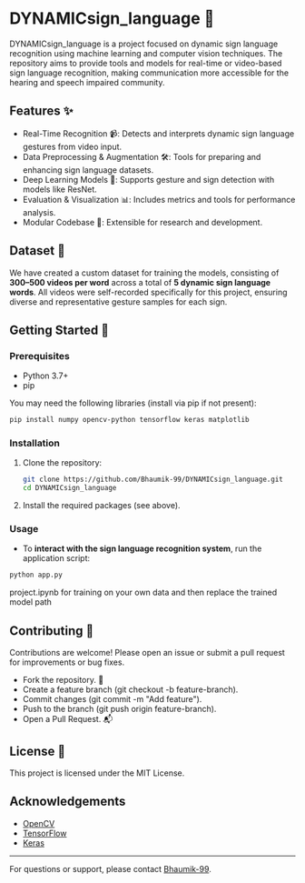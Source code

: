 # DYNAMICsign_language 🤟

DYNAMICsign_language is a project focused on dynamic sign language recognition using machine learning and computer vision techniques. The repository aims to provide tools and models for real-time or video-based sign language recognition, making communication more accessible for the hearing and speech impaired community.

## Features ✨

- Real-Time Recognition 📹: Detects and interprets dynamic sign language gestures from video input.
- Data Preprocessing & Augmentation 🛠️: Tools for preparing and enhancing sign language datasets.
- Deep Learning Models 🧠: Supports gesture and sign detection with models like ResNet.
- Evaluation & Visualization 📊: Includes metrics and tools for performance analysis.
- Modular Codebase 🧩: Extensible for research and development.

## Dataset  📂
We have created a custom dataset for training the models, consisting of **300–500 videos per word** across a total of **5 dynamic sign language words**. All videos were self-recorded specifically for this project, ensuring diverse and representative gesture samples for each sign.

## Getting Started 🚀

### Prerequisites

- Python 3.7+
- pip

You may need the following libraries (install via pip if not present):

```bash
pip install numpy opencv-python tensorflow keras matplotlib
```

### Installation

1. Clone the repository:
   ```bash
   git clone https://github.com/Bhaumik-99/DYNAMICsign_language.git
   cd DYNAMICsign_language
   ```
2. Install the required packages (see above).

### Usage

- To **interact with the sign language recognition system**, run the application script:

```bash
python app.py
```
project.ipynb for training on your own data and then replace the trained model path 


## Contributing  🤝

Contributions are welcome! Please open an issue or submit a pull request for improvements or bug fixes.
- Fork the repository. 🍴
- Create a feature branch (git checkout -b feature-branch).
- Commit changes (git commit -m "Add feature").
- Push to the branch (git push origin feature-branch).
- Open a Pull Request. 📬

## License 📜

This project is licensed under the MIT License.

## Acknowledgements

- [OpenCV](https://opencv.org/)
- [TensorFlow](https://www.tensorflow.org/)
- [Keras](https://keras.io/)

---

For questions or support, please contact [Bhaumik-99](https://github.com/Bhaumik-99).
